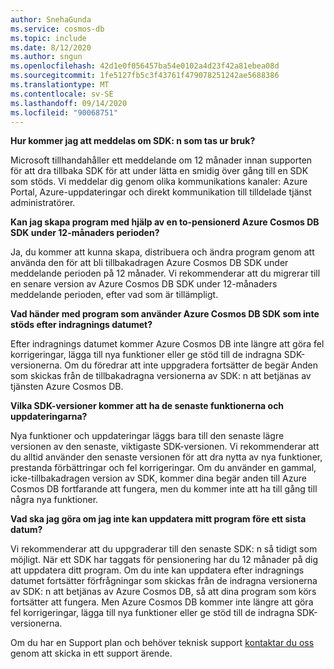 ```yaml
---
author: SnehaGunda
ms.service: cosmos-db
ms.topic: include
ms.date: 8/12/2020
ms.author: sngun
ms.openlocfilehash: 42d1e0f056457ba54e0102a4d23f42a81ebea08d
ms.sourcegitcommit: 1fe5127fb5c3f43761f479078251242ae5688386
ms.translationtype: MT
ms.contentlocale: sv-SE
ms.lasthandoff: 09/14/2020
ms.locfileid: "90068751"
---
```

**Hur kommer jag att meddelas om SDK: n som tas ur bruk?**

Microsoft tillhandahåller ett meddelande om 12 månader innan supporten för att dra tillbaka SDK för att under lätta en smidig över gång till en SDK som stöds. Vi meddelar dig genom olika kommunikations kanaler: Azure Portal, Azure-uppdateringar och direkt kommunikation till tilldelade tjänst administratörer.

**Kan jag skapa program med hjälp av en to-pensionerd Azure Cosmos DB SDK under 12-månaders perioden?** 

Ja, du kommer att kunna skapa, distribuera och ändra program genom att använda den för att bli tillbakadragen Azure Cosmos DB SDK under meddelande perioden på 12 månader. Vi rekommenderar att du migrerar till en senare version av Azure Cosmos DB SDK under 12-månaders meddelande perioden, efter vad som är tillämpligt. 

**Vad händer med program som använder Azure Cosmos DB SDK som inte stöds efter indragnings datumet?** 

Efter indragnings datumet kommer Azure Cosmos DB inte längre att göra fel korrigeringar, lägga till nya funktioner eller ge stöd till de indragna SDK-versionerna. Om du föredrar att inte uppgradera fortsätter de begär Anden som skickas från de tillbakadragna versionerna av SDK: n att betjänas av tjänsten Azure Cosmos DB. 

**Vilka SDK-versioner kommer att ha de senaste funktionerna och uppdateringarna?**

Nya funktioner och uppdateringar läggs bara till den senaste lägre versionen av den senaste, viktigaste SDK-versionen. Vi rekommenderar att du alltid använder den senaste versionen för att dra nytta av nya funktioner, prestanda förbättringar och fel korrigeringar. Om du använder en gammal, icke-tillbakadragen version av SDK, kommer dina begär anden till Azure Cosmos DB fortfarande att fungera, men du kommer inte att ha till gång till några nya funktioner.  

**Vad ska jag göra om jag inte kan uppdatera mitt program före ett sista datum?**

Vi rekommenderar att du uppgraderar till den senaste SDK: n så tidigt som möjligt. När ett SDK har taggats för pensionering har du 12 månader på dig att uppdatera ditt program. Om du inte kan uppdatera efter indragnings datumet fortsätter förfrågningar som skickas från de indragna versionerna av SDK: n att betjänas av Azure Cosmos DB, så att dina program som körs fortsätter att fungera. Men Azure Cosmos DB kommer inte längre att göra fel korrigeringar, lägga till nya funktioner eller ge stöd till de indragna SDK-versionerna. 

Om du har en Support plan och behöver teknisk support [kontaktar du oss](https://portal.azure.com/#blade/Microsoft_Azure_Support/HelpAndSupportBlade/overview) genom att skicka in ett support ärende.
    


